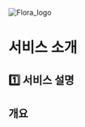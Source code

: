 ![Flora_logo](https://user-images.githubusercontent.com/89143804/219278728-8bf7f6da-0cb9-4821-8588-ee7a3bfaa4b4.png)

# 서비스 소개

## 1️⃣ 서비스 설명

**개요**
- 